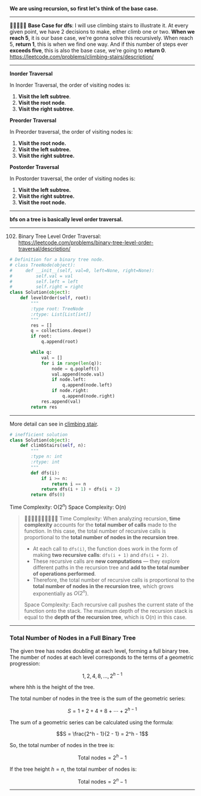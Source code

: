 **We are using recursion, so first let's think of the base case.**
___
🌟🌟🌟🌟🌟 **Base Case for dfs**: I will use climbing stairs to illustrate it. At every given point, we have 2 decisions to make, either climb one or two. **When we reach 5**, it is our base case, we're gonna solve this recursively. When reach 5, **return 1**, this is when we find one way. And if this number of steps ever **exceeds five**, this is also the base case, we're going to **return 0**. https://leetcode.com/problems/climbing-stairs/description/
___
**Inorder Traversal**

In Inorder Traversal, the order of visiting nodes is:

1.  **Visit the left subtree**.
2.  **Visit the root node**.
3.  **Visit the right subtree**.

**Preorder Traversal**

In Preorder traversal, the order of visiting nodes is:

1.  **Visit the root node.**
2.  **Visit the left subtree.**
3.  **Visit the right subtree.**

**Postorder Traversal**

In Postorder traversal, the order of visiting nodes is:

1.  **Visit the left subtree.**
2.  **Visit the right subtree.**
3.  **Visit the root node.**

___
**bfs on a tree is basically level order traversal.**
___

102. Binary Tree Level Order Traversal: https://leetcode.com/problems/binary-tree-level-order-traversal/description/

```python
# Definition for a binary tree node.
# class TreeNode(object):
#     def __init__(self, val=0, left=None, right=None):
#         self.val = val
#         self.left = left
#         self.right = right
class Solution(object):
    def levelOrder(self, root):
        """
        :type root: TreeNode
        :rtype: List[List[int]]
        """
        res = []
        q = collections.deque()
        if root:
            q.append(root)

        while q:
            val = []
            for i in range(len(q)):
                node = q.popleft()
                val.append(node.val)
                if node.left:
                    q.append(node.left)
                if node.right:
                    q.append(node.right)
            res.append(val)
        return res
```
___
More detail can see in [climbing stair](https://github.com/purepisces/Wenqing-LeetcodeSolution/blob/main/1-D-Dynamic-Programming/Easy-70-Climbing-Stairs.md).
```python
# inefficient solution
class Solution(object):
    def climbStairs(self, n):
        """
        :type n: int
        :rtype: int
        """
        def dfs(i):
            if i >= n:
                return i == n
            return dfs(i + 1) + dfs(i + 2)
        return dfs(0)
```
Time Complexity: O($2^n$) 
Space Complexity: O(n)

> 🌟🌟🌟🌟🌟🌟🌟🌟🌟🌟 Time Complexity: When analyzing recursion, **time complexity** accounts for the **total number of calls** made to the function. In this case, the total number of recursive calls is proportional to the **total number of nodes in the recursion tree**. 
> - At each call to `dfs(i)`, the function does work in the form of making **two recursive calls**: `dfs(i + 1)` and `dfs(i + 2)`.
> -   These recursive calls are **new computations** — they explore different paths in the recursion tree and **add to the total number of operations performed**.
> -   Therefore, the total number of recursive calls is proportional to the **total number of nodes in the recursion tree**, which grows exponentially as $O(2^n)$.
> 
> Space Complexity: Each recursive call pushes the current state of the function onto the stack. The maximum depth of the recursion stack is equal to the **depth of the recursion tree**, which is O(n) in this case.
___

### Total Number of Nodes in a Full Binary Tree

The given tree has nodes doubling at each level, forming a full binary tree. The number of nodes at each level corresponds to the terms of a geometric progression:

$$1, 2, 4, 8, \dots, 2^{h-1}$$

where hhh is the height of the tree.

The total number of nodes in the tree is the sum of the geometric series:

$$S = 1 + 2 + 4 + 8 + \cdots + 2^{h-1}$$

The sum of a geometric series can be calculated using the formula:

$$S = \frac{2^h - 1}{2 - 1} = 2^h - 1$$

So, the total number of nodes in the tree is:

$$\text{Total nodes} = 2^h - 1$$

If the tree height $h = n$, the total number of nodes is:

$$\text{Total nodes} = 2^n - 1$$
___
